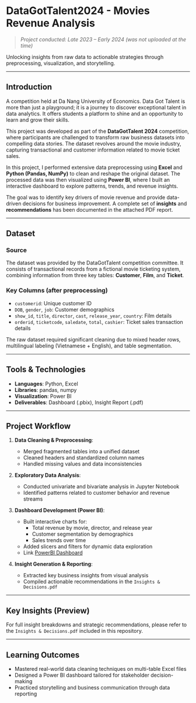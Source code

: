 # DataGotTalent2024 - Movies Revenue Analysis
> *Project conducted: Late 2023 – Early 2024 (was not uploaded at the time)*

Unlocking insights from raw data to actionable strategies through preprocessing, visualization, and storytelling.

---

## Introduction

A competition held at Da Nang University of Economics. Data Got Talent is more than just a playground; it is a journey to discover exceptional talent in data analytics. It offers students a platform to shine and an opportunity to learn and grow their skills.

This project was developed as part of the **DataGotTalent 2024** competition, where participants are challenged to transform raw business datasets into compelling data stories. The dataset revolves around the movie industry, capturing transactional and customer information related to movie ticket sales. 

In this project, I performed extensive data preprocessing using **Excel** and **Python (Pandas, NumPy)** to clean and reshape the original dataset. The processed data was then visualized using **Power BI**, where I built an interactive dashboard to explore patterns, trends, and revenue insights.

The goal was to identify key drivers of movie revenue and provide data-driven decisions for business improvement. A complete set of **insights** and **recommendations** has been documented in the attached PDF report.

---

## Dataset

### Source
The dataset was provided by the DataGotTalent competition committee. It consists of transactional records from a fictional movie ticketing system, combining information from three key tables: **Customer**, **Film**, and **Ticket**.

### Key Columns (after preprocessing)
- `customerid`: Unique customer ID  
- `DOB`, `gender`, `job`: Customer demographics  
- `show_id`, `title`, `director`, `cast`, `release_year`, `country`: Film details  
- `orderid`, `ticketcode`, `saledate`, `total`, `cashier`: Ticket sales transaction details

The raw dataset required significant cleaning due to mixed header rows, multilingual labeling (Vietnamese + English), and table segmentation.

---

## Tools & Technologies

- **Languages**: Python, Excel  
- **Libraries**: pandas, numpy  
- **Visualization**: Power BI  
- **Deliverables**: Dashboard (.pbix), Insight Report (.pdf)

---

## Project Workflow

1. **Data Cleaning & Preprocessing**:
   - Merged fragmented tables into a unified dataset
   - Cleaned headers and standardized column names
   - Handled missing values and data inconsistencies

2. **Exploratory Data Analysis**:
   - Conducted univariate and bivariate analysis in Jupyter Notebook
   - Identified patterns related to customer behavior and revenue streams

3. **Dashboard Development (Power BI)**:
   - Built interactive charts for:
     - Total revenue by movie, director, and release year
     - Customer segmentation by demographics
     - Sales trends over time
   - Added slicers and filters for dynamic data exploration
   - Link [PowerBI Dashboard](https://app.powerbi.com/view?r=eyJrIjoiZjBiZmUxNjItNGVhMy00ZTA0LWIyZDMtODJiZjg5YTkzZTg4IiwidCI6ImJjNWMxMGQwLTY5OWEtNDA1Mi1hNDk2LWM2NjY1NTU3NzYyZSIsImMiOjEwfQ%3D%3D&fbclid=IwZXh0bgNhZW0CMTAAYnJpZBExaHI5aDU0UWpxNkhjYnRUQwEeQ0JMmxYUzPMmv1H7PGjIU6S5zSYNbGgAhTJSsM2RLicuPnDaZOQpBA32hh4_aem_hktMWJaEfM1HNHNgasILNQ)

4. **Insight Generation & Reporting**:
   - Extracted key business insights from visual analysis
   - Compiled actionable recommendations in the `Insights & Decisions.pdf`

---

## Key Insights (Preview)

For full insight breakdowns and strategic recommendations, please refer to the `Insights & Decisions.pdf` included in this repository.

---

## Learning Outcomes

- Mastered real-world data cleaning techniques on multi-table Excel files  
- Designed a Power BI dashboard tailored for stakeholder decision-making  
- Practiced storytelling and business communication through data reporting
